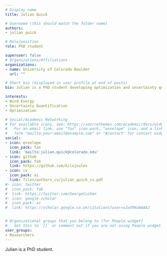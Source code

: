 ```yaml
---
# Display name
title: Julian Quick

# Username (this should match the folder name)
authors:
- julian_quick

# Role/position
role: PhD student

superuser: false
# Organizations/Affiliations
organizations:
- name: University of Colorado Boulder
  url: ""

# Short bio (displayed in user profile at end of posts)
bio: Julian is a PhD student developing optimization and uncertainty quantification techniques to support the next generation of wind power plants. 

interests:
- Wind Energy
- Uncertainty Quantification
- Optimization

# Social/Academic Networking
# For available icons, see: https://sourcethemes.com/academic/docs/widgets/#icons
#   For an email link, use "fas" icon pack, "envelope" icon, and a link in the
#   form "mailto:your-email@example.com" or "#contact" for contact widget.
social:
- icon: envelope
  icon_pack: fas
  link: 'mailto:julian.quick@colorado.edu' 
- icon: github
  icon_pack: fab
  link: https://github.com/kilojoules
- icon: cv
  icon_pack: ai
  link: files/authors_cv/julian_quick_cv.pdf
#- icon: twitter
#  icon_pack: fab
#  link: https://twitter.com/GeorgeCushen
#- icon: google-scholar
#  icon_pack: ai
#  link: https://scholar.google.co.uk/citations?user=sIwtMXoAAAAJ


# Organizational groups that you belong to (for People widget)
#   Set this to `[]` or comment out if you are not using People widget.  
user_groups:
- Researchers
---
```


Julian is a PhD student.
